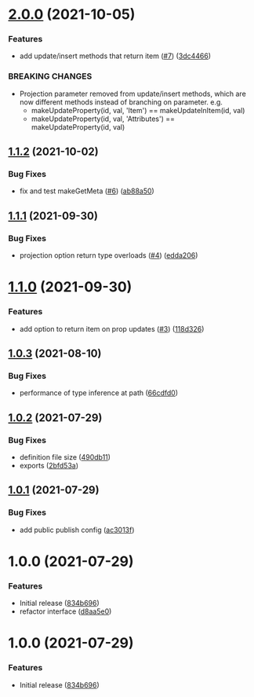 # [2.0.0](https://github.com/OS-Gurus/dynamodel/compare/v1.1.2...v2.0.0) (2021-10-05)


### Features

* add update/insert methods that return item ([#7](https://github.com/OS-Gurus/dynamodel/issues/7)) ([3dc4466](https://github.com/OS-Gurus/dynamodel/commit/3dc4466a8fccda8368863486af4299739e7e553c))


### BREAKING CHANGES

* Projection parameter removed from update/insert methods, which are now different methods instead of branching on parameter. e.g.
  - makeUpdateProperty(id, val, 'Item') == makeUpdateInItem(id, val)
  - makeUpdateProperty(id, val, 'Attributes') == makeUpdateProperty(id, val)

## [1.1.2](https://github.com/OS-Gurus/dynamodel/compare/v1.1.1...v1.1.2) (2021-10-02)


### Bug Fixes

* fix and test makeGetMeta ([#6](https://github.com/OS-Gurus/dynamodel/issues/6)) ([ab88a50](https://github.com/OS-Gurus/dynamodel/commit/ab88a50000dca8b973d636e75456ed5008044b83))

## [1.1.1](https://github.com/OS-Gurus/dynamodel/compare/v1.1.0...v1.1.1) (2021-09-30)


### Bug Fixes

* projection option return type overloads ([#4](https://github.com/OS-Gurus/dynamodel/issues/4)) ([edda206](https://github.com/OS-Gurus/dynamodel/commit/edda206ac334d34ed19be68a968775645b435d6a))

# [1.1.0](https://github.com/OS-Gurus/dynamodel/compare/v1.0.3...v1.1.0) (2021-09-30)


### Features

* add option to return item on prop updates ([#3](https://github.com/OS-Gurus/dynamodel/issues/3)) ([118d326](https://github.com/OS-Gurus/dynamodel/commit/118d326b7f932aa14fcb6a60887f95f193e9a3db))

## [1.0.3](https://github.com/OS-Gurus/dynamodel/compare/v1.0.2...v1.0.3) (2021-08-10)


### Bug Fixes

* performance of type inference at path ([66cdfd0](https://github.com/OS-Gurus/dynamodel/commit/66cdfd0ab3e1fc8fb3fcf6db185254826a87b625))

## [1.0.2](https://github.com/OS-Gurus/dynamodel/compare/v1.0.1...v1.0.2) (2021-07-29)


### Bug Fixes

* definition file size ([490db11](https://github.com/OS-Gurus/dynamodel/commit/490db11faff1ee6c45176bf4df97fc20ce9268a9))
* exports ([2bfd53a](https://github.com/OS-Gurus/dynamodel/commit/2bfd53a752f5b117328b88b2d50053f3864b9a9b))

## [1.0.1](https://github.com/OS-Gurus/dynamodel/compare/v1.0.0...v1.0.1) (2021-07-29)


### Bug Fixes

* add public publish config ([ac3013f](https://github.com/OS-Gurus/dynamodel/commit/ac3013f4370b2956b137423dd6fd38f0452675f1))

# 1.0.0 (2021-07-29)


### Features

* Initial release ([834b696](https://github.com/OS-Gurus/dynamodel/commit/834b696edc7964e78b9d3c0ec6e2e56f1740a585))
* refactor interface ([d8aa5e0](https://github.com/OS-Gurus/dynamodel/commit/d8aa5e0f08b1fac807f4be8b2890bec85511a0a6))

# 1.0.0 (2021-07-29)


### Features

* Initial release ([834b696](https://github.com/OS-Gurus/dynamodel/commit/834b696edc7964e78b9d3c0ec6e2e56f1740a585))
